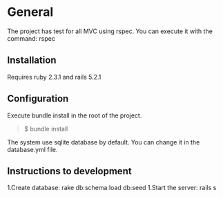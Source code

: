 # General

The project has test for all MVC using rspec. You can execute it with the command: rspec

## Installation

Requires ruby 2.3.1 and rails 5.2.1

## Configuration
Execute bundle install in the root of the project.

> $ bundle install

The system use sqlite database by default. You can change it in the database.yml file.

## Instructions to development

1.Create database: rake db:schema:load db:seed
1.Start the server: rails s

